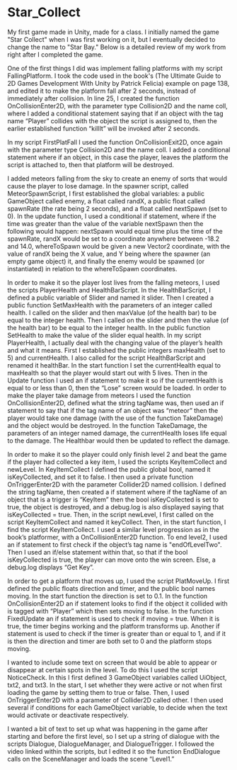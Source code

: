 # Star_Collect
 My first game made in Unity, made for a class. I initially named the game "Star Collect" when I was first working on it, but I eventually decided to change the name to "Star Bay." Below is a detailed review of my work from right after I completed the game.

 One of the first things I did was implement falling platforms with my script FallingPlatform. I took the code used in the book's (The Ultimate Guide to 2D Games Development With Unity by Patrick Felicia) example on page 138, and edited it to make the platform fall after 2 seconds, instead of immediately after collision. In line 25, I created the function OnCollisionEnter2D, with the parameter type Collision2D and the name coll, where I added a conditional statement saying that if an object with the tag name “Player” collides with the object the script is assigned to, then the earlier established function “killIt” will be invoked after 2 seconds.  
 
In my script FirstPlatFall I used the function OnCollisionExit2D, once again with the parameter type Collision2D and the name coll. I added a conditional statement where if an object, in this case the player, leaves the platform the script is attached to, then that platform will be destroyed.
 
I added meteors falling from the sky to create an enemy of sorts that would cause the player to lose damage. In the spawner script, called MeteorSpawnScript, I first established the global variables: a public GameObject called enemy, a float called randX, a public float called spawnRate (the rate being 2 seconds), and a float called nextSpawn (set to 0). In the update function, I used a conditional if statement, where if the time was greater than the value of the variable nextSpawn then the following would happen: nextSpawn would equal time plus the time of the spawnRate, randX would be set to a coordinate anywhere between -18.2 and 14.0, whereToSpawn would be given a new Vector2 coordinate, with the value of randX being the X value, and Y being where the spawner (an empty game object) it, and finally the enemy would be spawned (or instantiated) in relation to the whereToSpawn coordinates. 
 
In order to make it so the player lost lives from the falling meteors, I used the scripts PlayerHealth and HealthBarScript. In the HealthBarScript, I defined a public variable of Slider and named it slider. Then I created a public function SetMaxHealth with the parameters of an integer called health. I called on the slider and then maxValue (of the health bar) to be equal to the integer health. Then I called on the slider and then the value (of the health bar) to be equal to the integer health. In the public function SetHealth to make the value of the slider equal health. In my script PlayerHealth, I actually deal with the changing value of the player’s health and what it means. First I established the public integers maxHealth (set to 5) and currentHealth. I also called for the script HealthBarScript and renamed it healthBar. In the start function I set the currentHealth equal to maxHealth so that the player would start out with 5 lives. Then in the Update function I used an if statement to make it so if the currentHealth is equal to or less than 0, then the “Lose” screen would be loaded. In order to make the player take damage from meteors I used the function OnCollisionEnter2D, defined what the string tagName was, then used an if statement to say that if the tag name of an object was “meteor” then the player would take one damage (with the use of the function TakeDamage) and the object would be destroyed. In the function TakeDamage, the parameters of an integer named damage, the currentHealth loses life equal to the damage. The Healthbar would then be updated to reflect the damage.
 
In order to make it so the player could only finish level 2 and beat the game if the player had collected a key item, I used the scripts KeyItemCollect and newLevel. In KeyItemCollect I defined the public global bool, named it isKeyCollected, and set it to false. I then used a private function OnTriggerEnter2D with the parameter Collider2D named collision. I defined the string tagName, then created a if statement where if the tagName of an object that is a trigger is “KeyItem” then the bool isKeyCollected is set to true, the object is destroyed, and a debug.log is also displayed saying that isKeyCollected = true. Then, in the script newLevel, I first called on the script KeyItemCollect and named it keyCollect. Then, in the start function, I find the script KeyItemCollect. I used a similar level progression as in the book’s platformer, with a OnCollisionEnter2D function. To end level2, I used an if statement to first check if the object’s tag name is "endOfLevelTwo". Then I used an if/else statement within that, so that if the bool isKeyCollected is true, the player can move onto the win screen. Else, a debug.log displays “Get Key”.
 
In order to get a platform that moves up, I used the script PlatMoveUp. I first defined the public floats direction and timer, and the public bool names moving. In the start function the direction is set to 0.1. In the function OnCollisionEnter2D an if statement looks to find if the object it collided with is tagged with “Player” which then sets moving to false. In the function FixedUpdate an if statement is used to check if moving = true. When it is true, the timer begins working and the platform transforms up. Another if statement is used to check if the timer is greater than or equal to 1, and if it is then the direction and timer are both set to 0 and the platform stops moving. 

I wanted to include some text on screen that would be able to appear or disappear at certain spots in the level. To do this I used the script NoticeCheck. In this I first defined 3 GameObject variables called UiObject, txt2, and txt3. In the start, I set whether they were active or not when first loading the game by setting them to true or false. Then, I used OnTriggerEnter2D with a parameter of Collider2D called other. I then used several if conditions for each GameObject variable, to decide when the text would activate or deactivate respectively.
 
I wanted a bit of text to set up what was happening in the game after starting and before the first level, so I set up a string of dialogue with the scripts Dialogue, DialogueManager, and DialogueTrigger. I followed the video linked within the scripts, but I edited it so the function EndDialogue calls on the SceneManager and loads the scene “Level1.”
